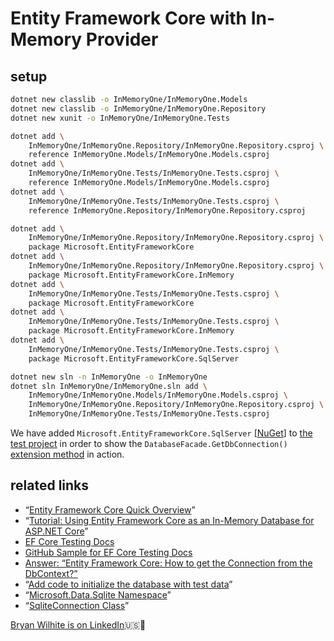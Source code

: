 # Entity Framework Core with In-Memory Provider

## setup

```bash
dotnet new classlib -o InMemoryOne/InMemoryOne.Models
dotnet new classlib -o InMemoryOne/InMemoryOne.Repository
dotnet new xunit -o InMemoryOne/InMemoryOne.Tests

dotnet add \
    InMemoryOne/InMemoryOne.Repository/InMemoryOne.Repository.csproj \
    reference InMemoryOne.Models/InMemoryOne.Models.csproj
dotnet add \
    InMemoryOne/InMemoryOne.Tests/InMemoryOne.Tests.csproj \
    reference InMemoryOne.Models/InMemoryOne.Models.csproj
dotnet add \
    InMemoryOne/InMemoryOne.Tests/InMemoryOne.Tests.csproj \
    reference InMemoryOne.Repository/InMemoryOne.Repository.csproj

dotnet add \
    InMemoryOne/InMemoryOne.Repository/InMemoryOne.Repository.csproj \
    package Microsoft.EntityFrameworkCore
dotnet add \
    InMemoryOne/InMemoryOne.Repository/InMemoryOne.Repository.csproj \
    package Microsoft.EntityFrameworkCore.InMemory
dotnet add \
    InMemoryOne/InMemoryOne.Tests/InMemoryOne.Tests.csproj \
    package Microsoft.EntityFrameworkCore
dotnet add \
    InMemoryOne/InMemoryOne.Tests/InMemoryOne.Tests.csproj \
    package Microsoft.EntityFrameworkCore.InMemory
dotnet add \
    InMemoryOne/InMemoryOne.Tests/InMemoryOne.Tests.csproj \
    package Microsoft.EntityFrameworkCore.SqlServer

dotnet new sln -n InMemoryOne -o InMemoryOne
dotnet sln InMemoryOne/InMemoryOne.sln add \
    InMemoryOne/InMemoryOne.Models/InMemoryOne.Models.csproj \
    InMemoryOne/InMemoryOne.Repository/InMemoryOne.Repository.csproj \
    InMemoryOne/InMemoryOne.Tests/InMemoryOne.Tests.csproj
```

We have added `Microsoft.EntityFrameworkCore.SqlServer` [[NuGet](https://www.nuget.org/packages/Microsoft.EntityFrameworkCore.SqlServer)] to [the test project](./InMemoryOne.Tests/BloggingContextTest.cs) in order to show the `DatabaseFacade.GetDbConnection()` [extension method](https://docs.microsoft.com/en-us/ef/core/api/microsoft.entityframeworkcore.relationaldatabasefacadeextensions) in action.

## related links

* “[Entity Framework Core Quick Overview](https://docs.microsoft.com/en-us/ef/core/)”
* “[Tutorial: Using Entity Framework Core as an In-Memory Database for ASP.NET Core](https://stormpath.com/blog/tutorial-entity-framework-core-in-memory-database-asp-net-core)”
* [EF Core Testing Docs](https://docs.microsoft.com/en-us/ef/core/miscellaneous/testing/)
* [GitHub Sample for EF Core Testing Docs](https://github.com/aspnet/EntityFramework.Docs/tree/master/samples/core/Miscellaneous/Testing)
* [Answer: “Entity Framework Core: How to get the Connection from the DbContext?”](https://stackoverflow.com/a/41936855/22944)
* “[Add code to initialize the database with test data](https://docs.microsoft.com/en-us/aspnet/core/data/ef-mvc/intro#add-code-to-initialize-the-database-with-test-data)”
* “[Microsoft.Data.Sqlite Namespace](https://docs.microsoft.com/en-us/dotnet/api/microsoft.data.sqlite?view=msdata-sqlite-1.1.0)”
* “[SqliteConnection Class](https://docs.microsoft.com/en-us/dotnet/api/microsoft.data.sqlite.sqliteconnection?view=msdata-sqlite-1.1.0)”

[Bryan Wilhite is on LinkedIn](https://www.linkedin.com/in/wilhite)🇺🇸💼
